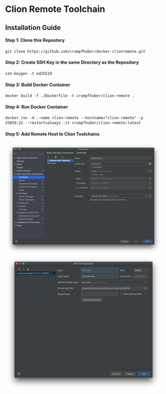 # Clion Remote Toolchain

## Installation Guide

#### Step 1: Clone this Repostory
```
git clone https://github.com/crumpfhuber/docker-clionremote.git
```

#### Step 2: Create SSH Key in the same Directory as the Repository
```
ssh-keygen -t ed25519
```

#### Step 3: Build Docker Container
```
docker build -f ./Dockerfile -t crumpfhuber/clion-remote .
```

#### Step 4: Run Docker Container
```
docker run -d --name clion-remote --hostname="clion-remote" -p 25850:22 --restart=always -it crumpfhuber/clion-remote:latest
```

#### Step 5: Add Remote Host to Clion Toolchains

![Screenshot 2](screenshot2.png)
![Screenshot 1](screenshot1.png)
